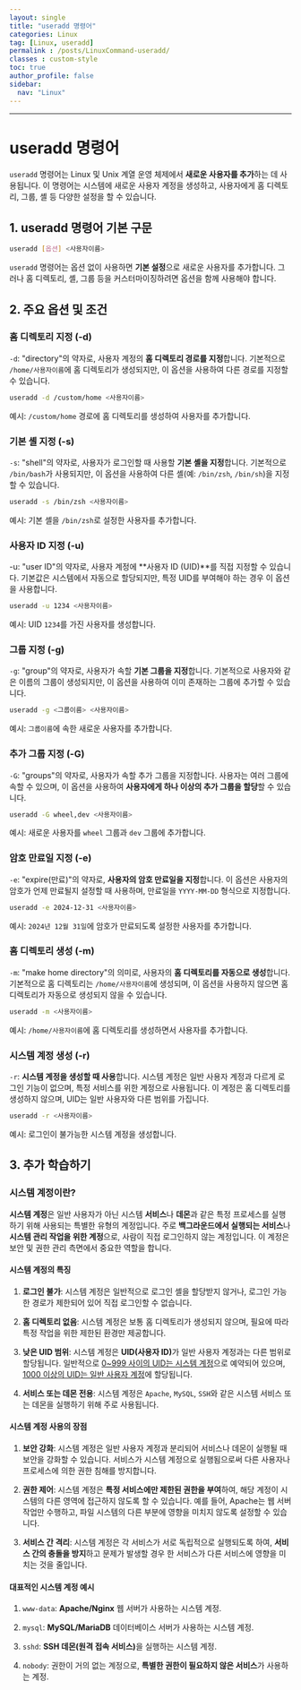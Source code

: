 ```yaml
---
layout: single
title: "useradd 명령어"
categories: Linux
tag: [Linux, useradd]
permalink : /posts/LinuxCommand-useradd/
classes : custom-style
toc: true
author_profile: false
sidebar:
  nav: "Linux"
---
```


<hr>

# useradd 명령어

`useradd` 명령어는 Linux 및 Unix 계열 운영 체제에서 **새로운 사용자를 추가**하는 데 사용됩니다. 이 명령어는 시스템에 새로운 사용자 계정을 생성하고, 사용자에게 홈 디렉토리, 그룹, 셸 등 다양한 설정을 할 수 있습니다.

## 1. useradd 명령어 기본 구문

```bash
useradd [옵션] <사용자이름>
```

`useradd` 명령어는 옵션 없이 사용하면 **기본 설정**으로 새로운 사용자를 추가합니다. 그러나 홈 디렉토리, 셸, 그룹 등을 커스터마이징하려면 옵션을 함께 사용해야 합니다.

## 2. 주요 옵션 및 조건

### 홈 디렉토리 지정 (-d)

`-d`: "directory"의 약자로, 사용자 계정의 **홈 디렉토리 경로를 지정**합니다. 기본적으로 `/home/사용자이름`에 홈 디렉토리가 생성되지만, 이 옵션을 사용하여 다른 경로를 지정할 수 있습니다.

```bash
useradd -d /custom/home <사용자이름>
```

예시: `/custom/home` 경로에 홈 디렉토리를 생성하여 사용자를 추가합니다.

### 기본 셸 지정 (-s)

`-s`: "shell"의 약자로, 사용자가 로그인할 때 사용할 **기본 셸을 지정**합니다. 기본적으로 `/bin/bash`가 사용되지만, 이 옵션을 사용하여 다른 셸(예: `/bin/zsh`, `/bin/sh`)을 지정할 수 있습니다.

```bash
useradd -s /bin/zsh <사용자이름>
```

예시: 기본 셸을 `/bin/zsh`로 설정한 사용자를 추가합니다.

### 사용자 ID 지정 (-u)

-u: "user ID"의 약자로, 사용자 계정에 **사용자 ID (UID)**를 직접 지정할 수 있습니다. 기본값은 시스템에서 자동으로 할당되지만, 특정 UID를 부여해야 하는 경우 이 옵션을 사용합니다.

```bash
useradd -u 1234 <사용자이름>
```

예시: UID `1234`를 가진 사용자를 생성합니다.

### 그룹 지정 (-g)

`-g`: "group"의 약자로, 사용자가 속할 **기본 그룹을 지정**합니다. 기본적으로 사용자와 같은 이름의 그룹이 생성되지만, 이 옵션을 사용하여 이미 존재하는 그룹에 추가할 수 있습니다.

```bash
useradd -g <그룹이름> <사용자이름>
```

예시: `그룹이름`에 속한 새로운 사용자를 추가합니다.

### 추가 그룹 지정 (-G)

`-G`: "groups"의 약자로, 사용자가 속할 추가 그룹을 지정합니다. 사용자는 여러 그룹에 속할 수 있으며, 이 옵션을 사용하여 **사용자에게 하나 이상의 추가 그룹을 할당**할 수 있습니다.

```bash
useradd -G wheel,dev <사용자이름>
```

예시: 새로운 사용자를 `wheel` 그룹과 `dev` 그룹에 추가합니다.

### 암호 만료일 지정 (-e)

`-e`: "expire(만료)"의 약자로, **사용자의 암호 만료일을 지정**합니다. 이 옵션은 사용자의 암호가 언제 만료될지 설정할 때 사용하며, 만료일을 `YYYY-MM-DD` 형식으로 지정합니다.

```bash
useradd -e 2024-12-31 <사용자이름>
```

예시: `2024년 12월 31일`에 암호가 만료되도록 설정한 사용자를 추가합니다.

### 홈 디렉토리 생성 (-m)

`-m`: "make home directory"의 의미로, 사용자의 **홈 디렉토리를 자동으로 생성**합니다. 기본적으로 홈 디렉토리는 `/home/사용자이름`에 생성되며, 이 옵션을 사용하지 않으면 홈 디렉토리가 자동으로 생성되지 않을 수 있습니다.

```bash
useradd -m <사용자이름>
```

예시: `/home/사용자이름`에 홈 디렉토리를 생성하면서 사용자를 추가합니다.

### 시스템 계정 생성 (-r)

`-r`: **시스템 계정을 생성할 때 사용**합니다. 시스템 계정은 일반 사용자 계정과 다르게 로그인 기능이 없으며, 특정 서비스를 위한 계정으로 사용됩니다. 이 계정은 홈 디렉토리를 생성하지 않으며, UID는 일반 사용자와 다른 범위를 가집니다.

```bash
useradd -r <사용자이름>
```

예시: 로그인이 불가능한 시스템 계정을 생성합니다.

## 3. 추가 학습하기

### 시스템 계정이란?

**시스템 계정**은 일반 사용자가 아닌 시스템 <b>서비스</b>나 <b>데몬</b>과 같은 특정 프로세스를 실행하기 위해 사용되는 특별한 유형의 계정입니다. 주로 <b>백그라운드에서 실행되는 서비스</b>나 <b>시스템 관리 작업을 위한 계정</b>으로, 사람이 직접 로그인하지 않는 계정입니다. 이 계정은 보안 및 권한 관리 측면에서 중요한 역할을 합니다.

#### 시스템 계정의 특징

1. **로그인 불가**: 시스템 계정은 일반적으로 로그인 셸을 할당받지 않거나, 로그인 가능한 경로가 제한되어 있어 직접 로그인할 수 없습니다.

2. **홈 디렉토리 없음**: 시스템 계정은 보통 홈 디렉토리가 생성되지 않으며, 필요에 따라 특정 작업을 위한 제한된 환경만 제공합니다.

3. **낮은 UID 범위**: 시스템 계정은 <b>UID(사용자 ID)</b>가 일반 사용자 계정과는 다른 범위로 할당됩니다. 일반적으로 <u>0~999 사이의 UID는 시스템 계정</u>으로 예약되어 있으며, <u>1000 이상의 UID는 일반 사용자 계정</u>에 할당됩니다.

4. **서비스 또는 데몬 전용**: 시스템 계정은 `Apache`, `MySQL`, `SSH`와 같은 시스템 서비스 또는 데몬을 실행하기 위해 주로 사용됩니다.

#### 시스템 계정 사용의 장점

1. **보안 강화**: 시스템 계정은 일반 사용자 계정과 분리되어 서비스나 데몬이 실행될 때 보안을 강화할 수 있습니다. 서비스가 시스템 계정으로 실행됨으로써 다른 사용자나 프로세스에 의한 권한 침해를 방지합니다.

2. **권한 제어**: 시스템 계정은 <b>특정 서비스에만 제한된 권한을 부여</b>하여, 해당 계정이 시스템의 다른 영역에 접근하지 않도록 할 수 있습니다. 예를 들어, Apache는 웹 서버 작업만 수행하고, 파일 시스템의 다른 부분에 영향을 미치지 않도록 설정할 수 있습니다.

3. **서비스 간 격리**: 시스템 계정은 각 서비스가 서로 독립적으로 실행되도록 하여, <b>서비스 간의 충돌을 방지</b>하고 문제가 발생할 경우 한 서비스가 다른 서비스에 영향을 미치는 것을 줄입니다.

#### 대표적인 시스템 계정 예시

1. `www-data`: <b>Apache/Nginx</b> 웹 서버가 사용하는 시스템 계정.

2. `mysql`: <b>MySQL/MariaDB</b> 데이터베이스 서버가 사용하는 시스템 계정.

3. `sshd`: <b>SSH 데몬(원격 접속 서비스)</b>을 실행하는 시스템 계정.

4. `nobody`: 권한이 거의 없는 계정으로, <b>특별한 권한이 필요하지 않은 서비스</b>가 사용하는 계정.
